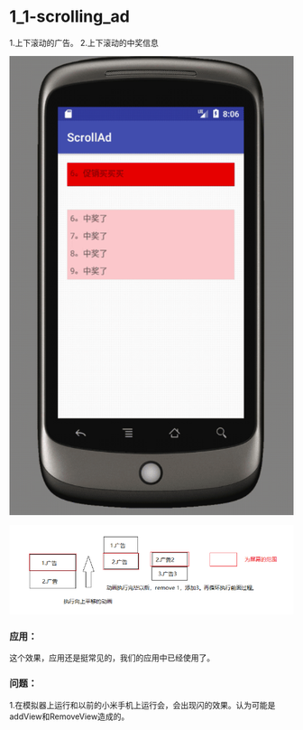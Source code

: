 # 1_1-scrolling_ad
1.上下滚动的广告。 2.上下滚动的中奖信息

![image](https://github.com/chengxiaobo2/1_1-scrolling_ad/blob/master/scrolling_ad.gif)

<img src="pic/1_1_1.png">

### 应用：
这个效果，应用还是挺常见的，我们的应用中已经使用了。
### 问题：
1.在模拟器上运行和以前的小米手机上运行会，会出现闪的效果。认为可能是addView和RemoveView造成的。
